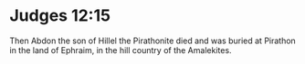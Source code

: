 # Judges 12:15

Then Abdon the son of Hillel the Pirathonite died and was buried at Pirathon in the land of Ephraim, in the hill country of the Amalekites.
